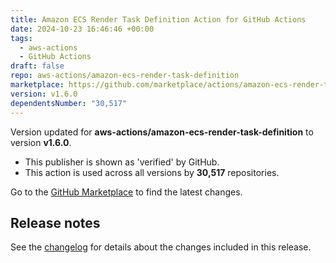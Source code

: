 ```yaml
---
title: Amazon ECS Render Task Definition Action for GitHub Actions
date: 2024-10-23 16:46:46 +00:00
tags:
  - aws-actions
  - GitHub Actions
draft: false
repo: aws-actions/amazon-ecs-render-task-definition
marketplace: https://github.com/marketplace/actions/amazon-ecs-render-task-definition-action-for-github-actions
version: v1.6.0
dependentsNumber: "30,517"
---
```



Version updated for **aws-actions/amazon-ecs-render-task-definition** to version **v1.6.0**.
- This publisher is shown as 'verified' by GitHub.
- This action is used across all versions by **30,517** repositories.

Go to the [GitHub Marketplace](https://github.com/marketplace/actions/amazon-ecs-render-task-definition-action-for-github-actions) to find the latest changes.

## Release notes

See the [changelog](CHANGELOG.md) for details about the changes included in this release.
